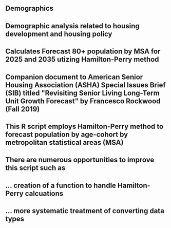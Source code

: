 ## Demographics 
## Demographic analysis related to housing development and housing policy
## Calculates Forecast 80+ population by MSA for 2025 and 2035 utizing Hamilton-Perry method

## Companion document to American Senior Housing Association (ASHA) Special Issues Brief (SIB) titled "Revisiting Senior Living Long-Term Unit Growth Forecast" by Francesco Rockwood (Fall 2019)
## This R script employs Hamilton-Perry method to forecast population by age-cohort by metropolitan statistical areas (MSA)
## There are numerous opportunities to improve this script such as
## ... creation of a function to handle Hamilton-Perry calcuations
## ... more systematic treatment of converting data types
